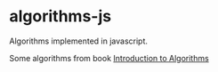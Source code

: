 algorithms-js
=============

Algorithms implemented in javascript.

Some algorithms from book [Introduction to Algorithms](https://www.goodreads.com/book/show/108986.Introduction_to_Algorithms)

